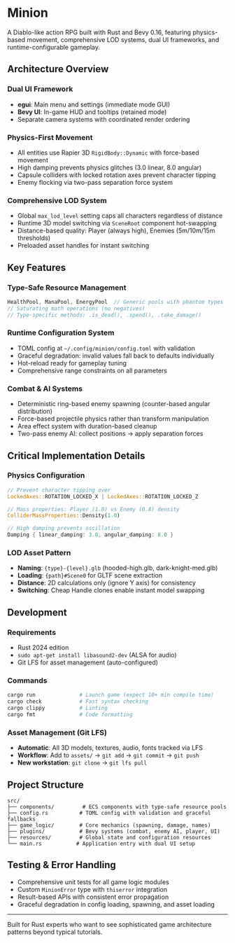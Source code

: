 # Minion

A Diablo-like action RPG built with Rust and Bevy 0.16, featuring physics-based movement, comprehensive LOD systems, dual UI frameworks, and runtime-configurable gameplay.

## Architecture Overview

### Dual UI Framework
- **egui**: Main menu and settings (immediate mode GUI)
- **Bevy UI**: In-game HUD and tooltips (retained mode)
- Separate camera systems with coordinated render ordering

### Physics-First Movement
- All entities use Rapier 3D `RigidBody::Dynamic` with force-based movement
- High damping prevents physics glitches (3.0 linear, 8.0 angular)
- Capsule colliders with locked rotation axes prevent character tipping
- Enemy flocking via two-pass separation force system

### Comprehensive LOD System
- Global `max_lod_level` setting caps all characters regardless of distance
- Runtime 3D model switching via `SceneRoot` component hot-swapping
- Distance-based quality: Player (always high), Enemies (5m/10m/15m thresholds)
- Preloaded asset handles for instant switching

## Key Features

### Type-Safe Resource Management
```rust
HealthPool, ManaPool, EnergyPool  // Generic pools with phantom types
// Saturating math operations (no negatives)
// Type-specific methods: .is_dead(), .spend(), .take_damage()
```

### Runtime Configuration System
- TOML config at `~/.config/minion/config.toml` with validation
- Graceful degradation: invalid values fall back to defaults individually
- Hot-reload ready for gameplay tuning
- Comprehensive range constraints on all parameters

### Combat & AI Systems
- Deterministic ring-based enemy spawning (counter-based angular distribution)
- Force-based projectile physics rather than transform manipulation
- Area effect system with duration-based cleanup
- Two-pass enemy AI: collect positions → apply separation forces

## Critical Implementation Details

### Physics Configuration
```rust
// Prevent character tipping over
LockedAxes::ROTATION_LOCKED_X | LockedAxes::ROTATION_LOCKED_Z

// Mass properties: Player (1.0) vs Enemy (0.8) density
ColliderMassProperties::Density(1.0)

// High damping prevents oscillation
Damping { linear_damping: 3.0, angular_damping: 8.0 }
```

### LOD Asset Pattern
- **Naming**: `{type}-{level}.glb` (hooded-high.glb, dark-knight-med.glb)
- **Loading**: `{path}#Scene0` for GLTF scene extraction
- **Distance**: 2D calculations only (ignore Y axis) for consistency
- **Switching**: Cheap Handle clones enable instant model swapping

## Development

### Requirements
- Rust 2024 edition
- `sudo apt-get install libasound2-dev` (ALSA for audio)
- Git LFS for asset management (auto-configured)

### Commands
```bash
cargo run              # Launch game (expect 10+ min compile time)
cargo check            # Fast syntax checking
cargo clippy           # Linting
cargo fmt              # Code formatting
```

### Asset Management (Git LFS)
- **Automatic**: All 3D models, textures, audio, fonts tracked via LFS
- **Workflow**: Add to `assets/` → `git add` → `git commit` → `git push`
- **New workstation**: `git clone` → `git lfs pull`

## Project Structure
```
src/
├── components/         # ECS components with type-safe resource pools
├── config.rs          # TOML config with validation and graceful fallbacks
├── game_logic/        # Core mechanics (spawning, damage, names)
├── plugins/           # Bevy systems (combat, enemy AI, player, UI)
├── resources/         # Global state and configuration resources
└── main.rs           # Application entry with dual UI setup
```

## Testing & Error Handling
- Comprehensive unit tests for all game logic modules
- Custom `MinionError` type with `thiserror` integration
- Result-based APIs with consistent error propagation
- Graceful degradation in config loading, spawning, and asset loading

---

Built for Rust experts who want to see sophisticated game architecture patterns beyond typical tutorials.
